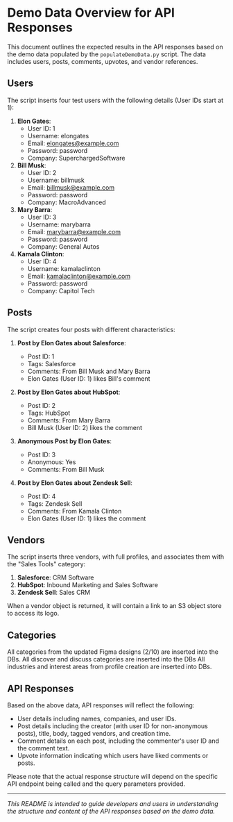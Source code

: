 # Demo Data Overview for API Responses

This document outlines the expected results in the API responses based on the demo data populated by the `populateDemoData.py` script. The data includes users, posts, comments, upvotes, and vendor references.

## Users

The script inserts four test users with the following details (User IDs start at 1):

1. **Elon Gates**: 
   - User ID: 1
   - Username: elongates
   - Email: elongates@example.com
   - Password: password
   - Company: SuperchargedSoftware
2. **Bill Musk**: 
   - User ID: 2
   - Username: billmusk
   - Email: billmusk@example.com
   - Password: password
   - Company: MacroAdvanced
3. **Mary Barra**: 
   - User ID: 3
   - Username: marybarra
   - Email: marybarra@example.com
   - Password: password
   - Company: General Autos
4. **Kamala Clinton**: 
   - User ID: 4
   - Username: kamalaclinton
   - Email: kamalaclinton@example.com
   - Password: password
   - Company: Capitol Tech

## Posts

The script creates four posts with different characteristics:

1. **Post by Elon Gates about Salesforce**:
   - Post ID: 1
   - Tags: Salesforce
   - Comments: From Bill Musk and Mary Barra
   - Elon Gates (User ID: 1) likes Bill's comment

2. **Post by Elon Gates about HubSpot**:
   - Post ID: 2
   - Tags: HubSpot
   - Comments: From Mary Barra
   - Bill Musk (User ID: 2) likes the comment

3. **Anonymous Post by Elon Gates**:
   - Post ID: 3
   - Anonymous: Yes
   - Comments: From Bill Musk

4. **Post by Elon Gates about Zendesk Sell**:
   - Post ID: 4
   - Tags: Zendesk Sell
   - Comments: From Kamala Clinton
   - Elon Gates (User ID: 1) likes the comment

## Vendors

The script inserts three vendors, with full profiles, and associates them with the "Sales Tools" category:

1. **Salesforce**: CRM Software
2. **HubSpot**: Inbound Marketing and Sales Software
3. **Zendesk Sell**: Sales CRM

When a vendor object is returned, it will contain a link to an S3 object store to access its logo. 

## Categories

All categories from the updated Figma designs (2/10) are inserted into the DBs.
All discover and discuss categories are inserted into the DBs
All industries and interest areas from profile creation are inserted into DBs.

## API Responses

Based on the above data, API responses will reflect the following:

- User details including names, companies, and user IDs.
- Post details including the creator (with user ID for non-anonymous posts), title, body, tagged vendors, and creation time.
- Comment details on each post, including the commenter's user ID and the comment text.
- Upvote information indicating which users have liked comments or posts.

Please note that the actual response structure will depend on the specific API endpoint being called and the query parameters provided.

---

_This README is intended to guide developers and users in understanding the structure and content of the API responses based on the demo data._
